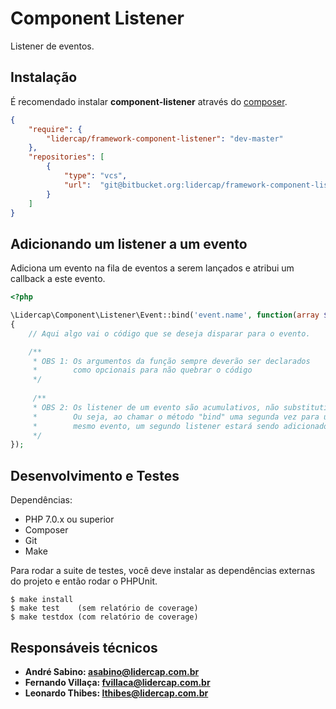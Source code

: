 Component Listener
==================

Listener de eventos.

Instalação
----------

É recomendado instalar **component-listener** através do [composer](http://getcomposer.org).

```json
{
    "require": {
        "lidercap/framework-component-listener": "dev-master"
    },
    "repositories": [
        {
            "type": "vcs",
            "url":  "git@bitbucket.org:lidercap/framework-component-listener.git"
        }
    ]
}
```

Adicionando um listener a um evento
-----------------------------------

Adiciona um evento na fila de eventos a serem lançados e atribui um callback a este evento.

```php
<?php

\Lidercap\Component\Listener\Event::bind('event.name', function(array $args = []) 
{
    // Aqui algo vai o código que se deseja disparar para o evento.

    /**
     * OBS 1: Os argumentos da função sempre deverão ser declarados
     *        como opcionais para não quebrar o código
     */
     
     /**
     * OBS 2: Os listener de um evento são acumulativos, não substitutivos.
     *        Ou seja, ao chamar o método "bind" uma segunda vez para um 
     *        mesmo evento, um segundo listener estará sendo adicionado.
     */
});

```

Desenvolvimento e Testes
------------------------

Dependências:

 * PHP 7.0.x ou superior
 * Composer
 * Git
 * Make

Para rodar a suite de testes, você deve instalar as dependências externas do projeto e então rodar o PHPUnit.

    $ make install
    $ make test    (sem relatório de coverage)
    $ make testdox (com relatório de coverage)

Responsáveis técnicos
---------------------

 * **André Sabino: <asabino@lidercap.com.br>**
 * **Fernando Villaça: <fvillaca@lidercap.com.br>**
 * **Leonardo Thibes: <lthibes@lidercap.com.br>**

